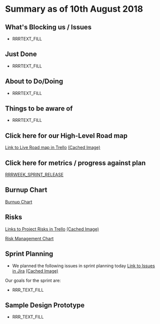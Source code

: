 # Summary as of 10th August 2018 
## What's Blocking us / Issues
* RRRTEXT_FILL

## Just Done
* RRRTEXT_FILL

## About to Do/Doing
* RRRTEXT_FILL

## Things to be aware of
* RRRTEXT_FILL
## Click here for our High-Level Road map
[Link to Live Road map in Trello](https://trello.com/b/gDQdE01u/asl-roadmap)    [\(Cached Image\)](graphs/ASLRoadMap10082018.jpg)

## Click here for metrics / progress against plan
[RRRWEEK_SPRINT_RELEASE](graphs/progress10082018.png)

## Burnup Chart

[Burnup Chart](graphs/burnupXXXDATEXXX.svg)

## Risks
[Links to Project Risks in Trello](https://trello.com/b/VuFuCL7t/risk-register-and-kpis-asl-delivery)    [\(Cached Image\)](graphs/ASLRiskRegister10082018.jpg)

[Risk Management Chart](graphs/risk10082018.png)

## Sprint Planning
* We planned the following issues in sprint planning today [Link to Issues in Jira](https://jira.digital.homeoffice.gov.uk/secure/RapidBoard.jspa?rapidView=261)    [\(Cached Image\)](graphs/sprint10082018.png)

Our goals for the sprint are:
* RRR_TEXT_FILL
## Sample Design Prototype
* RRR_TEXT_FILL
